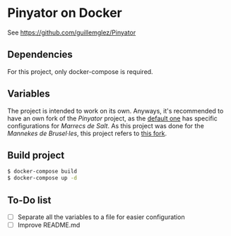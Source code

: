 # Pinyator on Docker

See https://github.com/guillemglez/Pinyator

## Dependencies
For this project, only docker-compose is required.

## Variables
The project is intended to work on its own. Anyways, it's recommended to have an own fork of the _Pinyator_ project, as the [default one](https://gitlab.com/elputorei/Pinyator) has specific configurations for _Marrecs de Salt_. As this project was done for the _Mannekes de Brusel·les_, this project refers to [this fork](https://github.com/guillemglez/pinyator).


## Build project
```bash
$ docker-compose build
$ docker-compose up -d
```

## To-Do list
- [ ] Separate all the variables to a file for easier configuration
- [ ] Improve README.md
